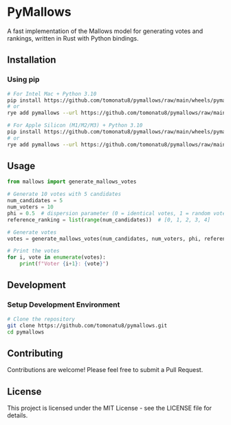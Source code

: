 # PyMallows

A fast implementation of the Mallows model for generating votes and rankings, written in Rust with Python bindings.

## Installation

### Using pip

```bash
# For Intel Mac + Python 3.10
pip install https://github.com/tomonatu8/pymallows/raw/main/wheels/pymallows-0.1.0-cp310-cp310-macosx_10_12_x86_64.whl
# or
rye add pymallows --url https://github.com/tomonatu8/pymallows/raw/main/wheels/pymallows-0.1.0-cp310-cp310-macosx_10_12_x86_64.whl

# For Apple Silicon (M1/M2/M3) + Python 3.10
pip install https://github.com/tomonatu8/pymallows/raw/main/wheels/pymallows-0.1.0-cp310-cp310-macosx_11_0_arm64.whl
# or
rye add pymallows --url https://github.com/tomonatu8/pymallows/raw/main/wheels/pymallows-0.1.0-cp310-cp310-macosx_11_0_arm64.whl
```

## Usage

```python
from mallows import generate_mallows_votes

# Generate 10 votes with 5 candidates
num_candidates = 5
num_voters = 10
phi = 0.5  # dispersion parameter (0 = identical votes, 1 = random votes)
reference_ranking = list(range(num_candidates))  # [0, 1, 2, 3, 4]

# Generate votes
votes = generate_mallows_votes(num_candidates, num_voters, phi, reference_ranking)

# Print the votes
for i, vote in enumerate(votes):
    print(f"Voter {i+1}: {vote}")
```

## Development

### Setup Development Environment

```bash
# Clone the repository
git clone https://github.com/tomonatu8/pymallows.git
cd pymallows
```


## Contributing

Contributions are welcome! Please feel free to submit a Pull Request.

## License

This project is licensed under the MIT License - see the LICENSE file for details.
